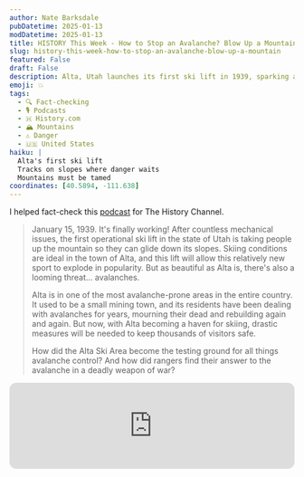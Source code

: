 ```yaml
---
author: Nate Barksdale
pubDatetime: 2025-01-13
modDatetime: 2025-01-13
title: HISTORY This Week - How to Stop an Avalanche? Blow Up a Mountain
slug: history-this-week-how-to-stop-an-avalanche-blow-up-a-mountain
featured: False
draft: False
description: Alta, Utah launches its first ski lift in 1939, sparking a need for extreme measures—including explosives—to control deadly avalanches.
emoji: 💥
tags:
  - 🔍 Fact-checking
  - 🎙️ Podcasts
  - 🇭 History.com
  - 🏔️ Mountains
  - ⚠️ Danger
  - 🇺🇸 United States
haiku: |
  Alta's first ski lift
  Tracks on slopes where danger waits
  Mountains must be tamed
coordinates: [40.5894, -111.638]
---
```


I helped fact-check this [podcast](https://open.spotify.com/episode/4BawWTweE6jf9HFq97MXIc?si=d0XsNBpUTDaZMNtwm0H90w) for The History Channel.

> January 15, 1939. It's finally working! After countless mechanical issues, the first operational ski lift in the state of Utah is taking people up the mountain so they can glide down its slopes. Skiing conditions are ideal in the town of Alta, and this lift will allow this relatively new sport to explode in popularity. But as beautiful as Alta is, there's also a looming threat... avalanches.
>
> Alta is in one of the most avalanche-prone areas in the entire country. It used to be a small mining town, and its residents have been dealing with avalanches for years, mourning their dead and rebuilding again and again. But now, with Alta becoming a haven for skiing, drastic measures will be needed to keep thousands of visitors safe.
>
> How did the Alta Ski Area become the testing ground for all things avalanche control? And how did rangers find their answer to the avalanche in a deadly weapon of war?

<iframe style="border-radius:12px" src="https://open.spotify.com/embed/episode/4BawWTweE6jf9HFq97MXIc?utm_source=generator" width="100%" height="152" frameBorder="0" allowfullscreen="" allow="autoplay; clipboard-write; encrypted-media; fullscreen; picture-in-picture" loading="lazy"></iframe>

